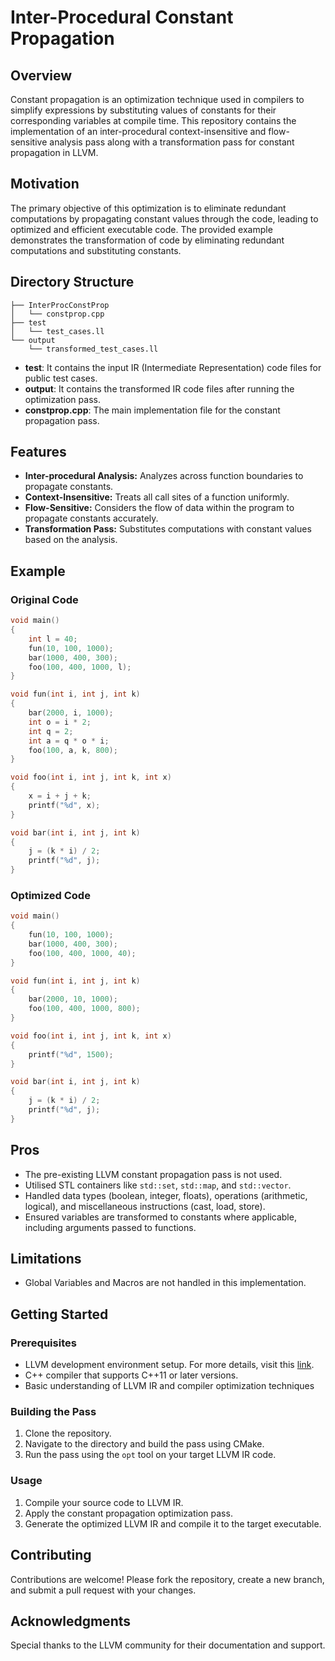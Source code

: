 # Inter-Procedural Constant Propagation

## Overview

Constant propagation is an optimization technique used in compilers to simplify expressions by substituting values of constants for their corresponding variables at compile time. This repository contains the implementation of an inter-procedural context-insensitive and flow-sensitive analysis pass along with a transformation pass for constant propagation in LLVM.

## Motivation

The primary objective of this optimization is to eliminate redundant computations by propagating constant values through the code, leading to optimized and efficient executable code. The provided example demonstrates the transformation of code by eliminating redundant computations and substituting constants.

## Directory Structure

```
├── InterProcConstProp
│   └── constprop.cpp
├── test
│   └── test_cases.ll
└── output
    └── transformed_test_cases.ll
```

- **test**: It contains the input IR (Intermediate Representation) code files for public test cases.
- **output**: It contains the transformed IR code files after running the optimization pass.
- **constprop.cpp**: The main implementation file for the constant propagation pass.

## Features

- **Inter-procedural Analysis:** Analyzes across function boundaries to propagate constants.
- **Context-Insensitive:** Treats all call sites of a function uniformly.
- **Flow-Sensitive:** Considers the flow of data within the program to propagate constants accurately.
- **Transformation Pass:** Substitutes computations with constant values based on the analysis.

## Example

### Original Code

```cpp
void main()
{
    int l = 40;
    fun(10, 100, 1000);
    bar(1000, 400, 300);
    foo(100, 400, 1000, l);
}

void fun(int i, int j, int k)
{
    bar(2000, i, 1000);
    int o = i * 2;
    int q = 2;
    int a = q * o * i;
    foo(100, a, k, 800);
}

void foo(int i, int j, int k, int x)
{
    x = i + j + k;
    printf("%d", x);
}

void bar(int i, int j, int k)
{
    j = (k * i) / 2;
    printf("%d", j);
}
```

### Optimized Code

```cpp
void main()
{
    fun(10, 100, 1000);
    bar(1000, 400, 300);
    foo(100, 400, 1000, 40);
}

void fun(int i, int j, int k)
{
    bar(2000, 10, 1000);
    foo(100, 400, 1000, 800);
}

void foo(int i, int j, int k, int x)
{
    printf("%d", 1500);
}

void bar(int i, int j, int k)
{
    j = (k * i) / 2;
    printf("%d", j);
}
```

## Pros

- The pre-existing LLVM constant propagation pass is not used.
- Utilised STL containers like `std::set`, `std::map`, and `std::vector`.
- Handled data types (boolean, integer, floats), operations (arithmetic, logical), and miscellaneous instructions (cast, load, store).
- Ensured variables are transformed to constants where applicable, including arguments passed to functions.

## Limitations

- Global Variables and Macros are not handled in this implementation.

## Getting Started

### Prerequisites

- LLVM development environment setup. For more details, visit this [link](https://www.llvm.org/docs/GettingStarted.html).
- C++ compiler that supports C++11 or later versions.
- Basic understanding of LLVM IR and compiler optimization techniques

### Building the Pass

1. Clone the repository.
2. Navigate to the directory and build the pass using CMake.
3. Run the pass using the `opt` tool on your target LLVM IR code.

### Usage

1. Compile your source code to LLVM IR.
2. Apply the constant propagation optimization pass.
3. Generate the optimized LLVM IR and compile it to the target executable.

## Contributing

Contributions are welcome! Please fork the repository, create a new branch, and submit a pull request with your changes.

## Acknowledgments

Special thanks to the LLVM community for their documentation and support.
